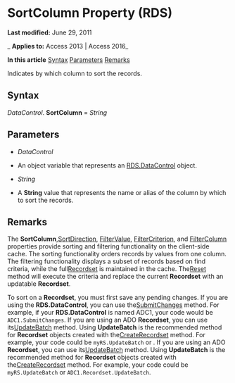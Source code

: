 
# SortColumn Property (RDS)

 **Last modified:** June 29, 2011

 _ **Applies to:** Access 2013 | Access 2016_

 **In this article**
[Syntax](#sectionSection1)
[Parameters](#sectionSection2)
[Remarks](#sectionSection3)



Indicates by which column to sort the records.

## Syntax
<a name="sectionSection1"> </a>

 _DataControl_. **SortColumn** = _String_


## Parameters
<a name="sectionSection2"> </a>


-  _DataControl_
    
- An object variable that represents an [RDS.DataControl](ac430669-7628-696c-c036-b5d35405d788.md) object.
    
-  _String_
    
- A  **String** value that represents the name or alias of the column by which to sort the records.
    

## Remarks
<a name="sectionSection3"> </a>

The  **SortColumn**,[SortDirection](33de0dce-f371-6a54-d179-0627939f5b14.md), [FilterValue](66dc14cd-cc14-78cb-cb05-91eefb17ea47.md), [FilterCriterion](51e6cb64-a404-114e-8e1a-0744cceeec3e.md), and [FilterColumn](fb5d9f23-b62a-8131-d6ff-8b7ed8bb825c.md) properties provide sorting and filtering functionality on the client-side cache. The sorting functionality orders records by values from one column. The filtering functionality displays a subset of records based on find criteria, while the full[Recordset](0f963bf8-f066-dc8a-b754-f427de712df1.md) is maintained in the cache. The[Reset](169ebd1e-6071-613e-c065-3af060167456.md) method will execute the criteria and replace the current **Recordset** with an updatable **Recordset**.

To sort on a  **Recordset**, you must first save any pending changes. If you are using the **RDS.DataControl**, you can use the[SubmitChanges](ecaea12d-7e1a-095d-17e7-d631ef230b90.md) method. For example, if your **RDS.DataControl** is named ADC1, your code would be `ADC1.SubmitChanges`. If you are using an ADO  **Recordset**, you can use its[UpdateBatch](69e72a65-b637-36fd-d09f-7f81050f71ad.md) method. Using **UpdateBatch** is the recommended method for **Recordset** objects created with the[CreateRecordset](19524509-31da-9af1-4062-cd3c59b51278.md) method. For example, your code could be `myRS.UpdateBatch` or . If you are using an ADO **Recordset**, you can use its[UpdateBatch](69e72a65-b637-36fd-d09f-7f81050f71ad.md) method. Using **UpdateBatch** is the recommended method for **Recordset** objects created with the[CreateRecordset](19524509-31da-9af1-4062-cd3c59b51278.md) method. For example, your code could be `myRS.UpdateBatch` or `ADC1.Recordset.UpdateBatch`.

